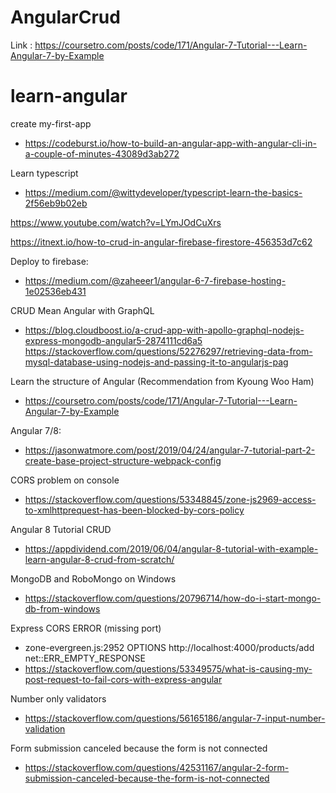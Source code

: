 # AngularCrud

Link : https://coursetro.com/posts/code/171/Angular-7-Tutorial---Learn-Angular-7-by-Example

# learn-angular

create my-first-app

- https://codeburst.io/how-to-build-an-angular-app-with-angular-cli-in-a-couple-of-minutes-43089d3ab272

Learn typescript

- https://medium.com/@wittydeveloper/typescript-learn-the-basics-2f56eb9b02eb

https://www.youtube.com/watch?v=LYmJOdCuXrs

https://itnext.io/how-to-crud-in-angular-firebase-firestore-456353d7c62

Deploy to firebase:

- https://medium.com/@zaheeer1/angular-6-7-firebase-hosting-1e02536eb431

CRUD Mean Angular with GraphQL

- https://blog.cloudboost.io/a-crud-app-with-apollo-graphql-nodejs-express-mongodb-angular5-2874111cd6a5
  https://stackoverflow.com/questions/52276297/retrieving-data-from-mysql-database-using-nodejs-and-passing-it-to-angularjs-pag

Learn the structure of Angular (Recommendation from Kyoung Woo Ham)

- https://coursetro.com/posts/code/171/Angular-7-Tutorial---Learn-Angular-7-by-Example

Angular 7/8:
- https://jasonwatmore.com/post/2019/04/24/angular-7-tutorial-part-2-create-base-project-structure-webpack-config


CORS problem on console
- https://stackoverflow.com/questions/53348845/zone-js2969-access-to-xmlhttprequest-has-been-blocked-by-cors-policy


Angular 8 Tutorial CRUD
- https://appdividend.com/2019/06/04/angular-8-tutorial-with-example-learn-angular-8-crud-from-scratch/

MongoDB and RoboMongo on Windows
- https://stackoverflow.com/questions/20796714/how-do-i-start-mongo-db-from-windows


Express CORS ERROR (missing port)
- zone-evergreen.js:2952 OPTIONS http://localhost:4000/products/add net::ERR_EMPTY_RESPONSE
- https://stackoverflow.com/questions/53349575/what-is-causing-my-post-request-to-fail-cors-with-express-angular

Number only validators
- https://stackoverflow.com/questions/56165186/angular-7-input-number-validation

Form submission canceled because the form is not connected
- https://stackoverflow.com/questions/42531167/angular-2-form-submission-canceled-because-the-form-is-not-connected
